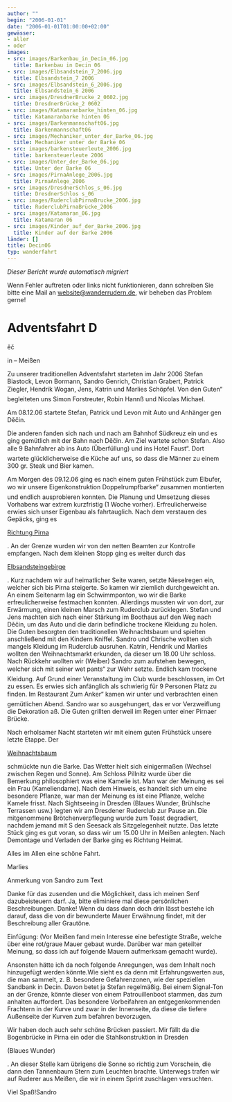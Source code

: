 ```yaml
---
author: ""
begin: "2006-01-01"
date: "2006-01-01T01:00:00+02:00"
gewässer:
- aller
- oder
images:
- src: images/Barkenbau_in_Decin_06.jpg
  title: Barkenbau in Decin 06
- src: images/Elbsandstein_7_2006.jpg
  title: Elbsandstein_7 2006
- src: images/Elbsandstein_6_2006.jpg
  title: Elbsandstein_6 2006
- src: images/DresdnerBrucke_2_0602.jpg
  title: DresdnerBrücke_2 0602
- src: images/Katamaranbarke_hinten_06.jpg
  title: Katamaranbarke hinten 06
- src: images/Barkenmannschaft06.jpg
  title: Barkenmannschaft06
- src: images/Mechaniker_unter_der_Barke_06.jpg
  title: Mechaniker unter der Barke 06
- src: images/barkensteuerleute_2006.jpg
  title: barkensteuerleute 2006
- src: images/Unter_der_Barke_06.jpg
  title: Unter der Barke 06
- src: images/PirnaAnlege_2006.jpg
  title: PirnaAnlege_2006
- src: images/DresdnerSchlos_s_06.jpg
  title: DresdnerSchlos s_06
- src: images/RuderclubPirnaBrucke_2006.jpg
  title: RuderclubPirnaBrücke_2006
- src: images/Katamaran_06.jpg
  title: Katamaran 06
- src: images/Kinder_auf_der_Barke_2006.jpg
  title: Kinder auf der Barke 2006
länder: []
title: Decin06
typ: wanderfahrt
---
```



*Dieser Bericht wurde automatisch migriert*

Wenn Fehler auftreten oder links nicht funktionieren, dann schreiben Sie bitte eine Mail an website@wanderrudern.de, wir beheben das Problem gerne!



# Adventsfahrt D


ěč

in – Meißen

Zu unserer traditionellen Adventsfahrt starteten im Jahr 2006 Stefan Biastock, Levon Bormann, Sandro Genrich, Christian Grabert, Patrick Ziegler, Hendrik Wogan, Jens, Katrin und Marlies Schöpfel. Von den Guten“ begleiteten uns Simon Forstreuter, Robin Hannß und Nicolas Michael.

Am 08.12.06 startete Stefan, Patrick und Levon mit Auto und Anhänger gen Děčin.

Die anderen fanden sich nach und nach am Bahnhof Südkreuz ein und es ging gemütlich mit der Bahn nach Děčin. Am Ziel wartete schon Stefan. Also alle 9 Bahnfahrer ab ins Auto (Überfüllung) und ins Hotel Faust“. Dort wartete glücklicherweise die Küche auf uns, so dass die Männer zu einem 300 gr. Steak und Bier kamen.

Am Morgen des 09.12.06 ging es nach einem guten Frühstück zum Elbufer, wo wir unsere Eigenkonstruktion Doppelrumpfbarke“ zusammen montierten und endlich ausprobieren konnten. Die Planung und Umsetzung dieses Vorhabens war extrem kurzfristig (1 Woche vorher). Erfreulicherweise erwies sich unser Eigenbau als fahrtauglich. Nach dem verstauen des Gepäcks, ging es

[Richtung Pirna](/berichte/2006/decin06_start)

. An der Grenze wurden wir von den netten Beamten zur Kontrolle empfangen. Nach dem kleinen Stopp ging es weiter durch das

[Elbsandsteingebirge](/berichte/2006/decin06_barke_)

. Kurz nachdem wir auf heimatlicher Seite waren, setzte Nieselregen ein, welcher sich bis Pirna steigerte. So kamen wir ziemlich durchgeweicht an. An einem Seitenarm lag ein Schwimmponton, wo wir die Barke erfreulicherweise festmachen konnten. Allerdings mussten wir von dort, zur Erwärmung, einen kleinen Marsch zum Ruderclub zurücklegen. Stefan und Jens machten sich nach einer Stärkung im Boothaus auf den Weg nach Děčin, um das Auto und die darin befindliche trockene Kleidung zu holen. Die Guten besorgten den traditionellen Weihnachtsbaum und spielten anschließend mit den Kindern Kniffel. Sandro und Chrische wollten sich mangels Kleidung im Ruderclub ausruhen. Katrin, Hendrik und Marlies wollten den Weihnachtsmarkt erkunden, da dieser um 18.00 Uhr schloss. Nach Rückkehr wollten wir (Weiber) Sandro zum aufstehen bewegen, welcher sich mit seiner wet pants“ zur Wehr setzte. Endlich kam trockene Kleidung. Auf Grund einer Veranstaltung im Club wurde beschlossen, im Ort zu essen. Es erwies sich anfänglich als schwierig für 9 Personen Platz zu finden. Im Restaurant Zum Anker“ kamen wir unter und verbrachten einen gemütlichen Abend. Sandro war so ausgehungert, das er vor Verzweiflung die Dekoration aß. Die Guten grillten derweil im Regen unter einer Pirnaer Brücke.

Nach erholsamer Nacht starteten wir mit einem guten Frühstück unsere letzte Etappe. Der

[Weihnachtsbaum](/berichte/2006/decin_06_meissen)

schmückte nun die Barke. Das Wetter hielt sich einigermaßen (Wechsel zwischen Regen und Sonne). Am Schloss Pillnitz wurde über die Bemerkung philosophiert was eine Kamelie ist. Man war der Meinung es sei ein Frau (Kameliendame). Nach dem Hinweis, es handelt sich um eine besondere Pflanze, war man der Meinung es ist eine Pflanze, welche Kamele frisst. Nach Sightseeing in Dresden (Blaues Wunder, Brühlsche Terrassen usw.) legten wir am Dresdener Ruderclub zur Pause an. Die mitgenommene Brötchenverpflegung wurde zum Toast degradiert, nachdem jemand mit S den Seesack als Sitzgelegenheit nutzte. Das letzte Stück ging es gut voran, so dass wir um 15.00 Uhr in Meißen anlegten. Nach Demontage und Verladen der Barke ging es Richtung Heimat.

Alles im Allen eine schöne Fahrt.

Marlies

Anmerkung von Sandro zum Text

Danke für das zusenden und die Möglichkeit, dass ich meinen Senf dazubeisteuern darf. Ja, bitte eliminiere mal diese persönlichen Beschreibungen. Danke! Wenn du dass dann doch drin lässt bestehe ich darauf, dass die von dir bewunderte Mauer Erwähnung findet, mit der Beschreibung aller Grautöne.

Einfügung: (Vor Meißen fand mein Interesse eine befestigte Straße, welche über eine rot/graue Mauer gebaut wurde. Darüber war man geteilter Meinung, so dass ich auf folgende Mauern aufmerksam gemacht wurde).

Ansonsten hätte ich da noch folgende Anregungen, was dem Inhalt noch hinzugefügt werden könnte.Wie sieht es da denn mit Erfahrungswerten aus, die man sammelt, z. B. besondere Gefahrenzonen, wie der speziellen Sandbank in Decin. Davon betet ja Stefan regelmäßig. Bei einem Signal-Ton an der Grenze, könnte dieser von einem Patrouillenboot stammen, das zum anhalten auffordert. Das besondere Vorbeifahren an entgegenkommenden Frachtern in der Kurve und zwar in der Innenseite, da diese die tiefere Außenseite der Kurven zum befahren bevorzugen.

Wir haben doch auch sehr schöne Brücken passiert. Mir fällt da die Bogenbrücke in Pirna ein oder die Stahlkonstruktion in Dresden

(Blaues Wunder)

. An dieser Stelle kam übrigens die Sonne so richtig zum Vorschein, die dann den Tannenbaum Stern zum Leuchten brachte. Unterwegs trafen wir auf Ruderer aus Meißen, die wir in einem Sprint zuschlagen versuchten.

Viel Spaß!Sandro